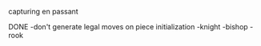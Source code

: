 capturing
en passant


DONE
-don't generate legal moves on piece initialization
-knight
-bishop
-rook
